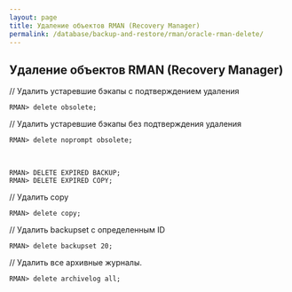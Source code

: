 ```yaml
---
layout: page
title: Удаление объектов RMAN (Recovery Manager)
permalink: /database/backup-and-restore/rman/oracle-rman-delete/
---
```



<h2>Удаление объектов RMAN (Recovery Manager)</h2>


// Удалить устаревшие бэкапы с подтверждением удаления

    RMAN> delete obsolete;

// Удалить устаревшие бэкапы без подтверждения удаления

    RMAN> delete noprompt obsolete;

<br/>

    RMAN> DELETE EXPIRED BACKUP;
    RMAN> DELETE EXPIRED COPY;

// Удалить copy

    RMAN> delete copy;

// Удалить backupset с определенным ID

    RMAN> delete backupset 20;


// Удалить все архивные журналы.

    RMAN> delete archivelog all;
